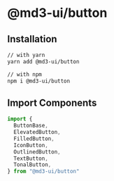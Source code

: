 # @md3-ui/button

## Installation

```sh
// with yarn
yarn add @md3-ui/button

// with npm
npm i @md3-ui/button
```

## Import Components

```jsx
import {
  ButtonBase,
  ElevatedButton,
  FilledButton,
  IconButton,
  OutlinedButton,
  TextButton,
  TonalButton,
} from "@md3-ui/button"
```
